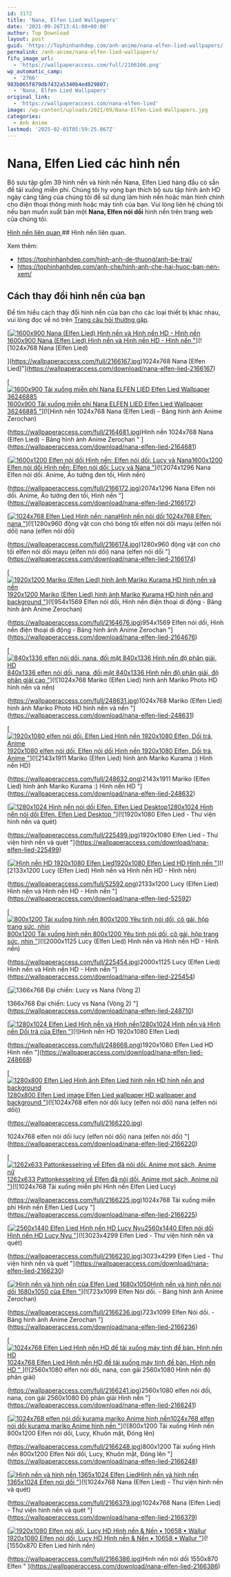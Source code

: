 ```yaml
---
id: 3172
title: 'Nana, Elfen Lied Wallpapers'
date: '2021-09-26T13:41:00+00:00'
author: Top Download
layout: post
guid: 'https://Tophinhanhdep.com/anh-anime/nana-elfen-lied-wallpapers/'
permalink: /anh-anime/nana-elfen-lied-wallpapers/
fifu_image_url:
  - 'https://wallpaperaccess.com/full/2166166.png'
wp_automatic_camp:
  - '2766'
983b065f879db7432a5340b4ed029807:
  - 'Nana, Elfen Lied Wallpapers'
original_link:
  - 'https://wallpaperaccess.com/nana-elfen-lied'
image: /wp-content/uploads/2021/09/Nana-Elfen-Lied-Wallpapers.jpg
categories:
  - Ảnh Anime
lastmod: '2025-02-01T05:59:25.867Z'
---
```

# Nana, Elfen Lied các hình nền

Bộ sưu tập gồm 39 hình nền và hình nền Nana, Elfen Lied hàng đầu có sẵn để tải xuống miễn phí. Chúng tôi hy vọng bạn thích bộ sưu tập hình ảnh HD ngày càng tăng của chúng tôi để sử dụng làm hình nền hoặc màn hình chính cho điện thoại thông minh hoặc máy tính của bạn. Vui lòng liên hệ chúng tôi nếu bạn muốn xuất bản một **Nana, Elfen nói dối** hình nền trên trang web của chúng tôi.

[Hình nền liên quan ](#related) ## Hình nền liên quan.

   
 Xem thêm:

   
- <https://tophinhanhdep.com/hinh-anh-de-thuong/anh-be-trai/>
- <https://tophinhanhdep.com/anh-che/hinh-anh-che-hai-huoc-ban-nen-xem/>

## Cách thay đổi hình nền của bạn

Để tìm hiểu cách thay đổi hình nền của bạn cho các loại thiết bị khác nhau, vui lòng đọc về nó trên [Trang câu hỏi thường gặp](https://tophinhanhdep.com/faq/).

  
[[![1600x900 Nana (Elfen Lied) Hình nền và Hình nền HD - Hình nền](https://wallpaperaccess.com/full/2166166.png)1600x900 Nana (Elfen Lied) Hình nền và Hình nền HD - Hình nền "](https://wallpaperaccess.com/download/nana-elfen-lied-2166166)](![1024x768 Nana [Elfen Lied)

](https://wallpaperaccess.com/full/2166167.jpg)1024x768 Nana \[Elfen Lied\]"](https://wallpaperaccess.com/download/nana-elfen-lied-2166167)

 [[![1600x900 Tải xuống miễn phí Nana ELFEN LIED Elfen Lied Wallpaper 36246885](https://wallpaperaccess.com/full/2166168.jpg)1600x900 Tải xuống miễn phí Nana ELFEN LIED Elfen Lied Wallpaper 36246885 "](https://wallpaperaccess.com/download/nana-elfen-lied-2166168)](![Hình nền 1024x768 Nana (Elfen Lied) - Bảng hình ảnh Anime Zerochan)

(https://wallpaperaccess.com/full/2164681.jpg)Hình nền 1024x768 Nana (Elfen Lied) - Bảng hình ảnh Anime Zerochan " ](https://wallpaperaccess.com/download/nana-elfen-lied-2164681)

[[![1600x1200 Elfen nói dối Hình nền: Elfen nói dối: Lucy và Nana](https://wallpaperaccess.com/full/2166171.jpg)1600x1200 Elfen nói dối Hình nền: Elfen nói dối: Lucy và Nana "](https://wallpaperaccess.com/download/nana-elfen-lied-2166171)](![2074x1296 Nana Elfen nói dối.  Anime, Ảo tưởng đen tối, Hình nền)

(https://wallpaperaccess.com/full/2166172.jpg)2074x1296 Nana Elfen nói dối. Anime, Ảo tưởng đen tối, Hình nền "](https://wallpaperaccess.com/download/nana-elfen-lied-2166172)

[[![1024x768 Elfen Lied Hình nền: nana](https://wallpaperaccess.com/full/2166173.jpg)Hình nền nói dối 1024x768 Elfen: nana "](https://wallpaperaccess.com/download/nana-elfen-lied-2166173)](![1280x960 động vật con chó bóng tối elfen nói dối mayu (elfen nói dối) nana (elfen nói dối)

(https://wallpaperaccess.com/full/2166174.jpg)1280x960 động vật con chó tối elfen nói dối mayu (elfen nói dối) nana (elfen nói dối "](https://wallpaperaccess.com/download/nana-elfen-lied-2166174)

[[![1920x1200 Mariko (Elfen Lied) hình ảnh Mariko Kurama HD hình nền và nền](https://wallpaperaccess.com/full/52619.jpg)1920x1200 Mariko (Elfen Lied) hình ảnh Mariko Kurama HD hình nền and background "](https://wallpaperaccess.com/download/nana-elfen-lied-52619)](![954x1569 Elfen nói dối, Hình nền điện thoại di động - Bảng hình ảnh Anime Zerochan)

(https://wallpaperaccess.com/full/2164676.jpg)954x1569 Elfen nói dối, Hình nền điện thoại di động - Bảng hình ảnh Anime Zerochan "](https://wallpaperaccess.com/download/nana-elfen-lied-2164676)

[[![840x1336 elfen nói dối, nana, đối mặt 840x1336 Hình nền độ phân giải, HD](https://wallpaperaccess.com/full/2166176.jpg)840x1336 elfen nói dối, nana, đối mặt 840x1336 Hình nền độ phân giải, độ phân giải cao "](https://wallpaperaccess.com/download/nana-elfen-lied-2166176)](![1024x768 Mariko (Elfen Lied) hình ảnh Mariko Photo HD hình nền và nền)

(https://wallpaperaccess.com/full/248631.jpg)1024x768 Mariko (Elfen Lied) hình ảnh Mariko Photo HD hình nền và nền "](https://wallpaperaccess.com/download/nana-elfen-lied-248631)

[[![1920x1080 elfen nói dối.  Elfen Lied Hình nền 1920x1080 Elfen, Dối trá, Anime](https://wallpaperaccess.com/full/2166177.jpg)1920x1080 elfen nói dối. Elfen nói dối Hình nền 1920x1080 Elfen, Dối trá, Anime "](https://wallpaperaccess.com/download/nana-elfen-lied-2166177)](![2143x1911 Mariko (Elfen Lied) hình ảnh Mariko Kurama :) Hình nền HD)

(https://wallpaperaccess.com/full/248632.png)2143x1911 Mariko (Elfen Lied) hình ảnh Mariko Kurama :) Hình nền HD "](https://wallpaperaccess.com/download/nana-elfen-lied-248632)

[[![1280x1024 Hình nền nói dối Elfen.  Elfen Lied Desktop](https://wallpaperaccess.com/full/2166180.jpg)1280x1024 Hình nền nói dối Elfen. Elfen Lied Desktop "](https://wallpaperaccess.com/download/nana-elfen-lied-2166180)](![1920x1080 Elfen Lied - Thư viện hình nền và quét)

(https://wallpaperaccess.com/full/225499.jpg)1920x1080 Elfen Lied - Thư viện hình nền và quét "](https://wallpaperaccess.com/download/nana-elfen-lied-225499)

[[![Hình nền HD 1920x1080 Elfen Lied](https://wallpaperaccess.com/full/2166183.png)1920x1080 Elfen Lied HD Hình nền "](https://wallpaperaccess.com/download/nana-elfen-lied-2166183)](![2133x1200 Lucy (Elfen Lied) Hình nền và Hình nền HD - Hình nền)

(https://wallpaperaccess.com/full/52592.png)2133x1200 Lucy (Elfen Lied) Hình nền và Hình nền HD - Hình nền "](https://wallpaperaccess.com/download/nana-elfen-lied-52592)

[[![800x1200 Tải xuống hình nền 800x1200 Yêu tinh nói dối, cô gái, hộp trang sức, nhìn](https://wallpaperaccess.com/full/2166186.jpg)800x1200 Tải xuống hình nền 800x1200 Yêu tinh nói dối, cô gái, hộp trang sức, nhìn "](https://wallpaperaccess.com/download/nana-elfen-lied-2166186)](![2000x1125 Lucy (Elfen Lied) Hình nền và Hình nền HD - Hình nền)

(https://wallpaperaccess.com/full/225454.jpg)2000x1125 Lucy (Elfen Lied) Hình nền và Hình nền HD - Hình nền "](https://wallpaperaccess.com/download/nana-elfen-lied-225454)

[![1366x768 Đại chiến: Lucy vs Nana (Vòng 2)](https://wallpaperaccess.com/full/248710.png)

1366x768 Đại chiến: Lucy vs Nana (Vòng 2) "](https://wallpaperaccess.com/download/nana-elfen-lied-248710)

[[![1280x1024 Elfen Lied Hình nền và Hình nền](https://wallpaperaccess.com/full/2166202.jpg)1280x1024 Hình nền và Hình nền Dối trá của Elfen "](https://wallpaperaccess.com/download/nana-elfen-lied-2166202)](![Hình nền HD 1920x1080 Elfen Lied)

(https://wallpaperaccess.com/full/248668.png)1920x1080 Elfen Lied HD Hình nền "](https://wallpaperaccess.com/download/nana-elfen-lied-248668)

[[![1280x800 Elfen Lied Hình ảnh Elfen Lied hình nền HD hình nền and background](https://wallpaperaccess.com/full/2166216.jpg)1280x800 Elfen Lied image Elfen Lied wallpaper HD wallpaper and background "](https://wallpaperaccess.com/download/nana-elfen-lied-2166216)](![1024x768 elfen nói dối lucy (elfen nói dối) nana (elfen nói dối))

(https://wallpaperaccess.com/full/2166220.jpg)

1024x768 elfen nói dối lucy (elfen nói dối) nana (elfen nói dối) "](https://wallpaperaccess.com/download/nana-elfen-lied-2166220)

[[![1262x633 Pattonkesselring về Elfen đã nói dối.  Anime mọt sách, Anime nữ](https://wallpaperaccess.com/full/2166224.jpg)1262x633 Pattonkesselring về Elfen đã nói dối. Anime mọt sách, Anime nữ "](https://wallpaperaccess.com/download/nana-elfen-lied-2166224)](![1024x768 Tải xuống miễn phí Hình nền Elfen Lied Lucy)

(https://wallpaperaccess.com/full/2166225.jpg)1024x768 Tải xuống miễn phí Hình nền Elfen Lied Lucy "](https://wallpaperaccess.com/download/nana-elfen-lied-2166225)

[[![2560x1440 Elfen Lied Hình nền HD Lucy Nyu](https://wallpaperaccess.com/full/2166228.jpg)2560x1440 Elfen nói dối Hình nền HD Lucy Nyu "](https://wallpaperaccess.com/download/nana-elfen-lied-2166228)](![3023x4299 Elfen Lied - Thư viện hình nền và quét)

(https://wallpaperaccess.com/full/2166230.jpg)3023x4299 Elfen Lied - Thư viện hình nền và quét "](https://wallpaperaccess.com/download/nana-elfen-lied-2166230)

[[![Hình nền và hình nền của Elfen Lied 1680x1050](https://wallpaperaccess.com/full/2166233.jpg)Hình nền và hình nền nói dối 1680x1050 của Elfen "](https://wallpaperaccess.com/download/nana-elfen-lied-2166233)](![723x1099 Elfen Nói dối.  - Bảng hình ảnh Anime Zerochan)

(https://wallpaperaccess.com/full/2166236.jpg)723x1099 Elfen Nói dối. - Bảng hình ảnh Anime Zerochan "](https://wallpaperaccess.com/download/nana-elfen-lied-2166236)

[[![1024x768 Elfen Lied Hình nền HD để tải xuống máy tính để bàn.  Hình nền HD](https://wallpaperaccess.com/full/52635.jpg)1024x768 Elfen Lied Hình nền HD để tải xuống máy tính để bàn. Hình nền HD " ](https://wallpaperaccess.com/download/nana-elfen-lied-52635)](![2560x1080 elfen nói dối, nana, con gái 2560x1080 Hình nền độ phân giải)

(https://wallpaperaccess.com/full/2166241.jpg)2560x1080 elfen nói dối, nana, con gái 2560x1080 Độ phân giải Hình nền "](https://wallpaperaccess.com/download/nana-elfen-lied-2166241)

[[![1024x768 elfen nói dối kurama mariko Anime hình nền](https://wallpaperaccess.com/full/248633.jpg)1024x768 elfen nói dối kurama mariko Anime hình nền "](https://wallpaperaccess.com/download/nana-elfen-lied-248633)](![800x1200 Tải xuống Hình nền 800x1200 Elfen nói dối, Lucy, Khuôn mặt, Đóng lên)

(https://wallpaperaccess.com/full/2166248.jpg)800x1200 Tải xuống Hình nền 800x1200 Elfen Nói dối, Lucy, Khuôn mặt, Đóng lên "](https://wallpaperaccess.com/download/nana-elfen-lied-2166248)

[[![Hình nền và hình nền 1365x1024 Elfen Lied](https://wallpaperaccess.com/full/2166251.jpg)Hình nền và hình nền 1365x1024 Elfen nói dối "](https://wallpaperaccess.com/download/nana-elfen-lied-2166251)](![1024x768 Nana (Elfen Lied) - Thư viện hình nền và quét)

(https://wallpaperaccess.com/full/2166379.jpg)1024x768 Nana (Elfen Lied) - Thư viện hình nền và quét "](https://wallpaperaccess.com/download/nana-elfen-lied-2166379)

[[![1920x1080 Elfen nói dối, Lucy HD Hình nền & Nền • 10658 • Wallur](https://wallpaperaccess.com/full/2166382.jpg)1920x1080 Elfen nói dối, Lucy HD Hình nền &amp; Nền • 10658 • Wallur "](https://wallpaperaccess.com/download/nana-elfen-lied-2166382)](![1550x870 Elfen Lied hình nền)

(https://wallpaperaccess.com/full/2166386.jpg)Hình nền nói dối 1550x870 Elfen " ](https://wallpaperaccess.com/download/nana-elfen-lied-2166386)
